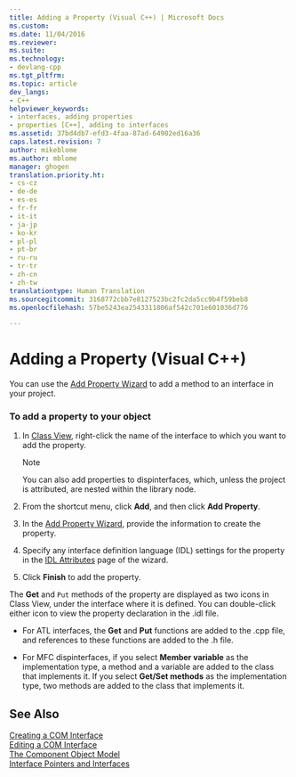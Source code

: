 ```yaml
---
title: Adding a Property (Visual C++) | Microsoft Docs
ms.custom: 
ms.date: 11/04/2016
ms.reviewer: 
ms.suite: 
ms.technology:
- devlang-cpp
ms.tgt_pltfrm: 
ms.topic: article
dev_langs:
- C++
helpviewer_keywords:
- interfaces, adding properties
- properties [C++], adding to interfaces
ms.assetid: 37bd4db7-efd3-4faa-87ad-64902ed16a36
caps.latest.revision: 7
author: mikeblome
ms.author: mblome
manager: ghogen
translation.priority.ht:
- cs-cz
- de-de
- es-es
- fr-fr
- it-it
- ja-jp
- ko-kr
- pl-pl
- pt-br
- ru-ru
- tr-tr
- zh-cn
- zh-tw
translationtype: Human Translation
ms.sourcegitcommit: 3168772cbb7e8127523bc2fc2da5cc9b4f59beb8
ms.openlocfilehash: 57be5243ea2543311806af542c701e601036d776

---
```

# Adding a Property (Visual C++)
You can use the [Add Property Wizard](../ide/names-add-property-wizard.md) to add a method to an interface in your project.  
  
### To add a property to your object  
  
1.  In [Class View](http://msdn.microsoft.com/en-us/8d7430a9-3e33-454c-a9e1-a85e3d2db925), right-click the name of the interface to which you want to add the property.  
  
    > [!NOTE]
    >  You can also add properties to dispinterfaces, which, unless the project is attributed, are nested within the library node.  
  
2.  From the shortcut menu, click **Add**, and then click **Add Property**.  
  
3.  In the [Add Property Wizard](../ide/names-add-property-wizard.md), provide the information to create the property.  
  
4.  Specify any interface definition language (IDL) settings for the property in the [IDL Attributes](../ide/idl-attributes-add-property-wizard.md) page of the wizard.  
  
5.  Click **Finish** to add the property.  
  
 The **Get** and `Put` methods of the property are displayed as two icons in Class View, under the interface where it is defined. You can double-click either icon to view the property declaration in the .idl file.  
  
-   For ATL interfaces, the **Get** and **Put** functions are added to the .cpp file, and references to these functions are added to the .h file.  
  
-   For MFC dispinterfaces, if you select **Member variable** as the implementation type, a method and a variable are added to the class that implements it. If you select **Get/Set methods** as the implementation type, two methods are added to the class that implements it.  
  
## See Also  
 [Creating a COM Interface](../ide/creating-a-com-interface-visual-cpp.md)   
 [Editing a COM Interface](../ide/editing-a-com-interface.md)   
 [The Component Object Model](http://msdn.microsoft.com/library/windows/desktop/ms694363)   
 [Interface Pointers and Interfaces](http://msdn.microsoft.com/library/windows/desktop/ms688484)


<!--HONumber=Jan17_HO2-->


